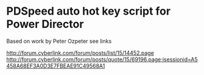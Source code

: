 PDSpeed auto hot key script for Power Director
=======
Based on work by Peter Ozpeter see links

http://forum.cyberlink.com/forum/posts/list/15/14452.page
http://forum.cyberlink.com/forum/posts/quote/15/69196.page;jsessionid=A5458A68EF3A0D3E7FBEAE91C49568A1
